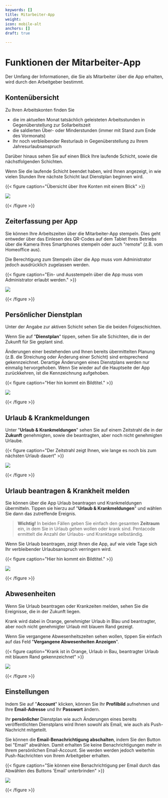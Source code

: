 ```yaml
---
keywords: []
title: Mitarbeiter-App
weight: 
icon: mobile-alt
anchors: []
draft: true

---
```

# Funktionen der Mitarbeiter-App

Der Umfang der Informationen, die Sie als Mitarbeiter über die App erhalten, wird durch den Arbeitgeber bestimmt.

## Kontenübersicht

Zu Ihren Arbeitskonten finden Sie

* die im aktuellen Monat tatsächlich geleisteten Arbeitsstunden in Gegenüberstellung zur Sollarbeitszeit
* die saldierten Über- oder Minderstunden (immer mit Stand zum Ende des Vormonats)
* Ihr noch verbleibender Resturlaub in Gegenüberstellung zu Ihrem Jahresurlaubsanspruch

Darüber hinaus sehen Sie auf einen Blick Ihre laufende Schicht, sowie die nächstfolgenden Schichten.

Wenn Sie die laufende Schicht beendet haben, wird Ihnen angezeigt, in wie vielen Stunden Ihre nächste Schicht laut Dienstplan beginnen wird.

{{< figure caption="Übersicht über Ihre Konten mit einem Blick" >}}

![](/uploads/hilfeartikel_mitarbeiter-app_1.png)  

{{< /figure >}}

## Zeiterfassung per App

Sie können Ihre Arbeitszeiten über die Mitarbeiter-App stempeln. Dies geht entweder über das Einlesen des QR-Codes auf dem Tablet Ihres Betriebs über die Kamera Ihres Smartphones stempeln oder auch "remote" (z.B. vom Homeoffice aus).

Die Berechtigung zum Stempeln über die App muss vom Administrator jedoch ausdrücklich zugelassen werden.

{{< figure caption="Ein- und Ausstempeln über die App muss vom Administrator erlaubt werden." >}}

![](/uploads/hilfeartikel_mitarbeiter-app_3.png)  

{{< /figure >}}

## Persönlicher Dienstplan

Unter der Angabe zur aktiven Schicht sehen Sie die beiden Folgeschichten. 

Wenn Sie auf "**Dienstplan**" tippen, sehen Sie alle Schichten, die in der Zukunft für Sie geplant sind.

Änderungen einer bestehenden und Ihnen bereits übermittelten Planung (z.B. die Streichung oder Änderung einer Schicht) sind entsprechend gekennzeichnet. Derartige Änderungen eines Dienstplans werden nur einmalig hervorgehoben. Wenn Sie wieder auf die Hauptseite der App zurückkehren, ist die Kennzeichnung aufgehoben. 

{{< figure caption="Hier hin kommt ein Bildtitel." >}}

![](/uploads/hilfeartikel_mitarbeiter-app_2.png)

{{< /figure >}}

## Urlaub & Krankmeldungen

Unter "**Urlaub & Krankmeldungen**" sehen Sie auf einem Zeitstrahl die in der **Zukunft** genehmigten, sowie die beantragten, aber noch nicht genehmigten Urlaube.

{{< figure caption="Der Zeitstrahl zeigt Ihnen, wie lange es noch bis zum nächsten Urlaub dauert" >}}

![](/uploads/hilfeartikel_mitarbeiter-app_4.png)

{{< /figure >}}

## Urlaub beantragen & Krankheit melden

Sie können über die App Urlaub beantragen und Krankmeldungen übermitteln. Tippen sie hierzu auf "**Urlaub & Krankmeldungen**" und wählen Sie dann das zutreffende Ereignis.

> **Wichtig!** In beiden Fällen geben Sie einfach den gesamten **Zeitraum** ein, in dem Sie in Urlaub gehen wollen oder krank sind. Pentacode ermittelt die Anzahl der Urlaubs- und Kranktage selbständig.

Wenn Sie Urlaub beantragen, zeigt Ihnen die App, auf wie viele Tage sich Ihr verbleibender Urlaubsanspruch verringern wird.

{{< figure caption="Hier hin kommt ein Bildtitel." >}}

![](/uploads/hilfeartikel_mitarbeiter-app_5-1.png)

{{< /figure >}}

## Abwesenheiten

Wenn Sie Urlaub beantragen oder Krankzeiten melden, sehen Sie die Ereignisse, die in der Zukunft liegen.

Krank wird dabei in Orange, genehmigter Urlaub in Blau und beantragter, aber noch nicht genehmigter Urlaub mit blauem Rand gezeigt.

Wenn Sie vergangene Abwesenheitszeiten sehen wollen, tippen Sie einfach auf das Feld "**Vergangene Abwesenheiten Anzeigen**".

{{< figure caption="Krank ist in Orange, Urlaub in Bau, beantragter Urlaub mit blauem Rand gekennzeichnet" >}}

![](/uploads/hilfeartikel_mitarbeiter-app_6.png)

{{< /figure >}}

## Einstellungen

Indem Sie auf "**Account**" klicken, können Sie Ihr **Profilbild** aufnehmen und Ihre **Email-Adresse** und Ihr **Passwort** ändern.

Ihr **persönlicher** Dienstplan wie auch Änderungen eines bereits veröffentlichten Dienstplans wird Ihnen sowohl als Email, wie auch als Push-Nachricht mitgeteilt.

Sie können die **Email-Benachrichtigung abschalten**, indem Sie den Button bei "Email" abwählen. Damit erhalten Sie keine Benachrichtigungen mehr in Ihrem persönlichen Email-Account. Sie werden werden jedoch weiterhin Push-Nachrichten von Ihrem Arbeitgeber erhalten.

{{< figure caption="Sie können eine Benachrichtigung per Email durch das Abwählen des Buttons 'Email' unterbrinden" >}}

![](/uploads/hilfeartikel_mitarbeiter-app_7.png)

{{< /figure >}}